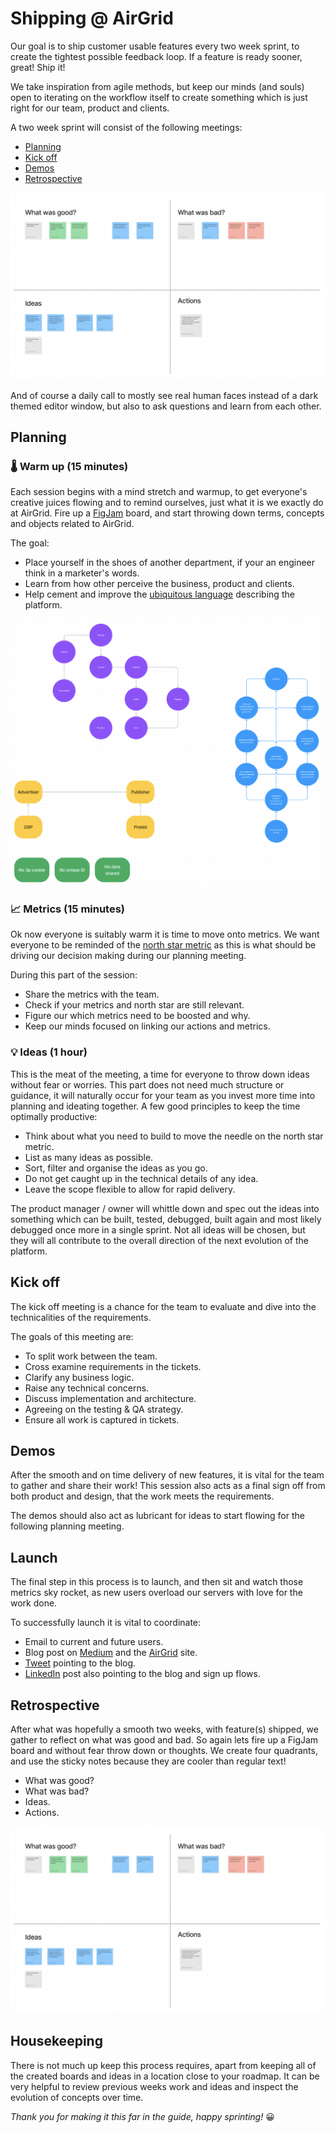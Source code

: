 # Shipping @ AirGrid

Our goal is to ship customer usable features every two week sprint, to create
the tightest possible feedback loop. If a feature is ready sooner, great! Ship
it!

We take inspiration from agile methods, but keep our minds (and souls) open to
iterating on the workflow itself to create something which is just right for our
team, product and clients.

A two week sprint will consist of the following meetings:

- [Planning](#planning)
- [Kick off](#kick-off)
- [Demos](#demos)
- [Retrospective](#retrospective)

![AirGrid sprint timeline](/images/retro-board.png)

And of course a daily call to mostly see real human faces instead of a dark
themed editor window, but also to ask questions and learn from each other.

## Planning

### 🌡️ Warm up (15 minutes)

Each session begins with a mind stretch and warmup, to get everyone's creative
juices flowing and to remind ourselves, just what it is we exactly do at
AirGrid. Fire up a [FigJam](https://www.figma.com/figjam/) board, and start
throwing down terms, concepts and objects related to AirGrid.

The goal:

- Place yourself in the shoes of another department, if your an engineer think
  in a marketer's words.
- Learn from how other perceive the business, product and clients.
- Help cement and improve the
  [ubiquitous language](https://martinfowler.com/bliki/UbiquitousLanguage.html)
  describing the platform.

![AirGrid warm up meeting board](/images/warm-up.png)

### 📈 Metrics (15 minutes)

Ok now everyone is suitably warm it is time to move onto metrics. We want
everyone to be reminded of the
[north star metric](https://future.a16z.com/north-star-metrics/) as this is what
should be driving our decision making during our planning meeting.

During this part of the session:

- Share the metrics with the team.
- Check if your metrics and north star are still relevant.
- Figure our which metrics need to be boosted and why.
- Keep our minds focused on linking our actions and metrics.

### 💡 Ideas (1 hour)

This is the meat of the meeting, a time for everyone to throw down ideas without
fear or worries. This part does not need much structure or guidance, it will
naturally occur for your team as you invest more time into planning and ideating
together. A few good principles to keep the time optimally productive:

- Think about what you need to build to move the needle on the north star
  metric.
- List as many ideas as possible.
- Sort, filter and organise the ideas as you go.
- Do not get caught up in the technical details of any idea.
- Leave the scope flexible to allow for rapid delivery.

The product manager / owner will whittle down and spec out the ideas into
something which can be built, tested, debugged, built again and most likely
debugged once more in a single sprint. Not all ideas will be chosen, but they
will all contribute to the overall direction of the next evolution of the
platform.

## Kick off

The kick off meeting is a chance for the team to evaluate and dive into the
technicalities of the requirements.

The goals of this meeting are:

- To split work between the team.
- Cross examine requirements in the tickets.
- Clarify any business logic.
- Raise any technical concerns.
- Discuss implementation and architecture.
- Agreeing on the testing & QA strategy.
- Ensure all work is captured in tickets.

## Demos

After the smooth and on time delivery of new features, it is vital for the team
to gather and share their work! This session also acts as a final sign off from
both product and design, that the work meets the requirements.

The demos should also act as lubricant for ideas to start flowing for the
following planning meeting.

## Launch

The final step in this process is to launch, and then sit and watch those
metrics sky rocket, as new users overload our servers with love for the work
done.

To successfully launch it is vital to coordinate:

- Email to current and future users.
- Blog post on [Medium](https://medium.com/@AirGridHQ) and the
  [AirGrid](https://airgrid.io) site.
- [Tweet](https://twitter.com/airgridhq) pointing to the blog.
- [LinkedIn](https://www.linkedin.com/company/airgrid) post also pointing to the
  blog and sign up flows.

## Retrospective

After what was hopefully a smooth two weeks, with feature(s) shipped, we gather
to reflect on what was good and bad. So again lets fire up a FigJam board and
without fear throw down or thoughts. We create four quadrants, and use the
sticky notes because they are cooler than regular text!

- What was good?
- What was bad?
- Ideas.
- Actions.

![AirGrid retrospective board](/images/retro-board.png)

## Housekeeping

There is not much up keep this process requires, apart from keeping all of the
created boards and ideas in a location close to your roadmap. It can be very
helpful to review previous weeks work and ideas and inspect the evolution of
concepts over time.

_Thank you for making it this far in the guide, happy sprinting!_ 😀
